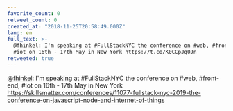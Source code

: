 ```yaml
---
favorite_count: 0
retweet_count: 0
created_at: "2018-11-25T20:58:49.000Z"
lang: en
full_text: >-
  @fhinkel: I'm speaking at #FullStackNYC the conference on #web, #front-end,
  #iot on 16th - 17th May in New York https://t.co/K0CCpJq0Jn
retweeted: true
---
```


[@fhinkel](https://twitter.com/fhinkel): I'm speaking at #FullStackNYC the
conference on #web, #front-end, #iot on 16th - 17th May in New York
<https://skillsmatter.com/conferences/11077-fullstack-nyc-2019-the-conference-on-javascript-node-and-internet-of-things>
